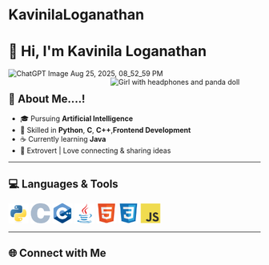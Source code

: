 # KavinilaLoganathan
# 👋 Hi, I'm Kavinila Loganathan

<img width="1024" height="1536" alt="ChatGPT Image Aug 25, 2025, 08_52_59 PM" src="https://github.com/user-attachments/assets/77525663-b852-4014-9680-6c8135785b01" />


<img src="A_digital_illustration_features_a_young_girl_with_.png" alt="Girl with headphones and panda doll" width="300" align="right" />

## 🌟 About Me....!
- 🎓 Pursuing **Artificial Intelligence**  
- 🐍 Skilled in **Python**, **C**, **C++**,**Frontend Development**   
- ☕ Currently learning **Java**  
- 💬 Extrovert | Love connecting & sharing ideas  

---

## 💻 Languages & Tools  

<p align="left">  
  <img src="https://raw.githubusercontent.com/devicons/devicon/master/icons/python/python-original.svg" alt="python" width="40" height="40"/>  
  <img src="https://raw.githubusercontent.com/devicons/devicon/master/icons/c/c-original.svg" alt="c" width="40" height="40"/>  
  <img src="https://raw.githubusercontent.com/devicons/devicon/master/icons/cplusplus/cplusplus-original.svg" alt="cplusplus" width="40" height="40"/>  
  <img src="https://raw.githubusercontent.com/devicons/devicon/master/icons/java/java-original.svg" alt="java" width="40" height="40"/>  
  <img src="https://raw.githubusercontent.com/devicons/devicon/master/icons/html5/html5-original.svg" alt="html5" width="40" height="40"/>  
  <img src="https://raw.githubusercontent.com/devicons/devicon/master/icons/css3/css3-original.svg" alt="css3" width="40" height="40"/>  
  <img src="https://raw.githubusercontent.com/devicons/devicon/master/icons/javascript/javascript-original.svg" alt="javascript" width="40" height="40"/>  
</p>  

---

## 🌐 Connect with Me  

<p align="left">
  <a href="[https://github.com/KavinilaLoganathan-2507]"><img 
  <a href="https:https://www.linkedin.com/in/kavinila-loganathan-1bb49b315?utm_source=share&utm_campaign=share_via&utm_content=profile&utm_medium=android_app"><img 
</p>

